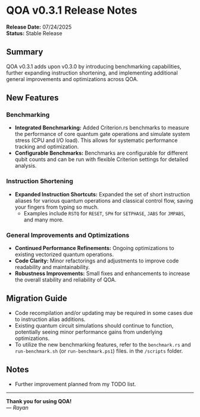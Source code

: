 # QOA v0.3.1 Release Notes

**Release Date:** 07/24/2025  
**Status:** Stable Release  

## Summary  
QOA v0.3.1 adds upon v0.3.0 by introducing benchmarking capabilities, further expanding instruction shortening, and implementing additional general improvements and optimizations across QOA.

## New Features  

### Benchmarking  
- **Integrated Benchmarking:** Added Criterion.rs benchmarks to measure the performance of core quantum gate operations and simulate system stress (CPU and I/O load). This allows for systematic performance tracking and optimization.  
- **Configurable Benchmarks:** Benchmarks are configurable for different qubit counts and can be run with flexible Criterion settings for detailed analysis.

### Instruction Shortening  
- **Expanded Instruction Shortcuts:** Expanded the set of short instruction aliases for various quantum operations and classical control flow, saving your fingers from typing so much.
  - Examples include `RSTQ` for `RESET`, `SPH` for `SETPHASE`, `JABS` for `JMPABS`, and many more.

### General Improvements and Optimizations  
- **Continued Performance Refinements:** Ongoing optimizations to existing vectorized quantum operations.
- **Code Clarity:** Minor refactorings and adjustments to improve code readability and maintainability.  
- **Robustness Improvements:** Small fixes and enhancements to increase the overall stability and reliability of QOA.

## Migration Guide  
- Code recompilation and/or updating may be required in some cases due to instruction alias additions.  
- Existing quantum circuit simulations should continue to function, potentially seeing minor performance gains from underlying optimizations.  
- To utilize the new benchmarking features, refer to the `benchmark.rs` and `run-benchmark.sh` (or `run-benchmark.ps1`) files. in the `/scripts` folder.

## Notes  
- Further improvement planned from my TODO list.

---

**Thank you for using QOA!**  
— *Rayan*
